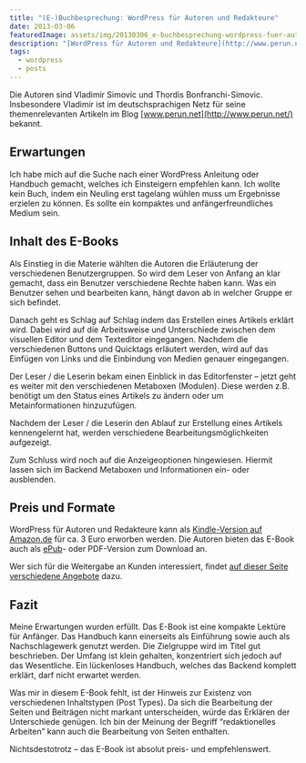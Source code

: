 ```yaml
---
title: "(E-)Buchbesprechung: WordPress für Autoren und Redakteure"
date: 2013-03-06
featuredImage: assets/img/20130306_e-buchbesprechung-wordpress-fuer-autoren-und-redakteure.jpg
description: "[WordPress für Autoren und Redakteure](http://www.perun.net/2012/12/19/wordpress-35-fuer-autoren-und-redakteure/) ist ein E-Book und richtet sich an WordPress Neuanwender. Das E-Book ist eine Anleitung und beschreibt das redaktionelle Arbeiten mit WordPress."
tags:
  - wordpress
  - posts
---
```

Die Autoren sind Vladimir Simovic und Thordis Bonfranchi-Simovic. Insbesondere Vladimir ist im deutschsprachigen Netz für seine themenrelevanten Artikeln im Blog [www.perun.net](http://www.perun.net/) bekannt.

## Erwartungen

Ich habe mich auf die Suche nach einer WordPress Anleitung oder Handbuch gemacht, welches ich Einsteigern empfehlen kann. Ich wollte kein Buch, indem ein Neuling erst tagelang wühlen muss um Ergebnisse erzielen zu können. Es sollte ein kompaktes und anfängerfreundliches Medium sein.

## Inhalt des E-Books

Als Einstieg in die Materie wählten die Autoren die Erläuterung der verschiedenen Benutzergruppen. So wird dem Leser von Anfang an klar gemacht, dass ein Benutzer verschiedene Rechte haben kann. Was ein Benutzer sehen und bearbeiten kann, hängt davon ab in welcher Gruppe er sich befindet.

Danach geht es Schlag auf Schlag indem das Erstellen eines Artikels erklärt wird. Dabei wird auf die Arbeitsweise und Unterschiede zwischen dem visuellen Editor und dem Texteditor eingegangen. Nachdem die verschiedenen Buttons und Quicktags erläutert werden, wird auf das Einfügen von Links und die Einbindung von Medien genauer eingegangen.

Der Leser / die Leserin bekam einen Einblick in das Editorfenster – jetzt geht es weiter mit den verschiedenen Metaboxen (Modulen). Diese werden z.B. benötigt um den Status eines Artikels zu ändern oder um Metainformationen hinzuzufügen.

Nachdem der Leser / die Leserin den Ablauf zur Erstellung eines Artikels kennengelernt hat, werden verschiedene Bearbeitungsmöglichkeiten aufgezeigt.

Zum Schluss wird noch auf die Anzeigeoptionen hingewiesen. Hiermit lassen sich im Backend Metaboxen und Informationen ein- oder ausblenden.

## Preis und Formate

WordPress für Autoren und Redakteure kann als [Kindle-Version auf Amazon.de](http://www.amazon.de/WordPress-Autoren-Redakteure-Vladimir-Simovic-ebook/dp/B005KNGSAI) für ca. 3 Euro erworben werden. Die Autoren bieten das E-Book auch als [ePub](http://www.kobobooks.de/ebook/WordPress-3-fuer-Autoren-Redakteure/book-uRlFucU8Ek6t561yrvYn-A/page1.html?s=Axe1LXyJ10uQfH_CP-Kg4w&r=4)- oder PDF-Version zum Download an.

Wer sich für die Weitergabe an Kunden interessiert, findet [auf dieser Seite verschiedene Angebote](http://www.perun.net/wordpress-anleitung-handbuch/) dazu.

## Fazit

Meine Erwartungen wurden erfüllt. Das E-Book ist eine kompakte Lektüre für Anfänger. Das Handbuch kann einerseits als Einführung sowie auch als Nachschlagewerk genutzt werden. Die Zielgruppe wird im Titel gut beschrieben. Der Umfang ist klein gehalten, konzentriert sich jedoch auf das Wesentliche. Ein lückenloses Handbuch, welches das Backend komplett erklärt, darf nicht erwartet werden.

Was mir in diesem E-Book fehlt, ist der Hinweis zur Existenz von verschiedenen Inhaltstypen (Post Types). Da sich die Bearbeitung der Seiten und Beiträgen nicht markant unterscheiden, würde das Erklären der Unterschiede genügen. Ich bin der Meinung der Begriff “redaktionelles Arbeiten” kann auch die Bearbeitung von Seiten enthalten.

Nichtsdestotrotz – das E-Book ist absolut preis- und empfehlenswert.

